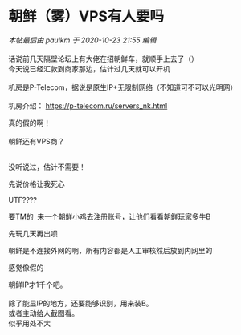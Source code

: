# 朝鲜（雾）VPS有人要吗

<i class="pstatus"> 本帖最后由 paulkm 于 2020-10-23 21:55 编辑 </i><br />
<br />
话说前几天隔壁论坛上有大佬在招朝鲜车，就顺手上去了（）<br />
今天说已经汇款到商家那边，估计过几天就可以开机<br />
<br />
机房是P-Telecom，据说是原生IP+无限制网络（不知道可不可以光明网）<br />
<br />
机房介绍： <a href="https://p-telecom.ru/servers_nk.html" target="_blank">https://p-telecom.ru/servers_nk.html</a><br />
<img id="aimg_Ra322" onclick="zoom(this, this.src, 0, 0, 0)" class="zoom" src="https://ae01.alicdn.com/kf/Ub6e009437f1645acb67629ef7db2f623K.png" onmouseover="img_onmouseoverfunc(this)" onload="thumbImg(this)" border="0" alt="" />

真的假的啊！<br />
<br />
朝鲜还有VPS商？<br />
<br />
<img src="static/image/smiley/default/shocked.gif" smilieid="6" border="0" alt="" /><img src="static/image/smiley/default/shocked.gif" smilieid="6" border="0" alt="" /><img src="static/image/smiley/default/shocked.gif" smilieid="6" border="0" alt="" />

没听说过，估计不需要！

先说价格让我死心

UTF????

要TM的&nbsp;&nbsp;来一个朝鲜小鸡去注册账号，让他们看看朝鲜玩家多牛B

先玩几天再出呗

朝鲜是不连接外网的啊，所有内容都是人工审核然后放到内网里的

感觉像假的

朝鲜IP才1千个吧。<br />
<br />
除了能显IP的地方，还要能够识别，用来装B。<br />
或者主动给人截图看。<br />
似乎用处不大<img src="static/image/smiley/default/lol.gif" smilieid="12" border="0" alt="" />
